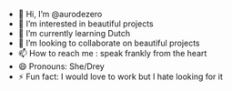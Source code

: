 - 👋 Hi, I’m @aurodezero
- 👀 I’m interested in beautiful projects
- 🌱 I’m currently learning Dutch
- 💞️ I’m looking to collaborate on beautiful projects
- 📫 How to reach me : speak frankly from the heart 
- 😄 Pronouns: She/Drey
- ⚡ Fun fact: I would love to work but I hate looking for it

<!---
aurodezero/aurodezero is a ✨ special ✨ repository because its `README.md` (this file) appears on your GitHub profile.
You can click the Preview link to take a look at your changes.
--->
